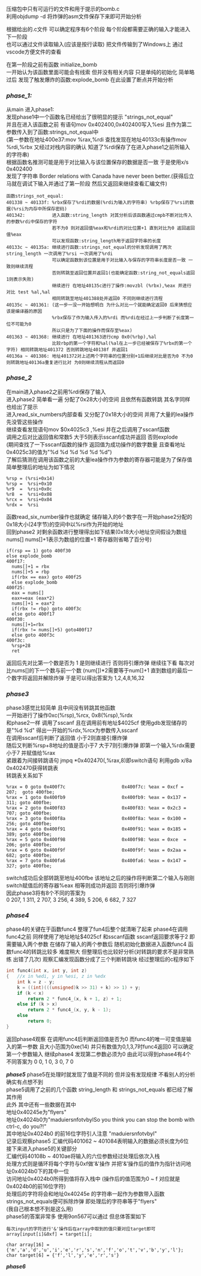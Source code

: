 压缩包中只有可运行的文件和用于提示的bomb.c  
利用objdump -d 将炸弹的asm文件保存下来即可开始分析  
  
根据给出的.c文件 可以确定程序有6个阶段 每个阶段都需要正确的输入才能进入下一阶段  
也可以通过文件读取输入(应该是按行读取)
把文件传输到了Windows上 通过vscode方便文件的查看

在第一阶段之前有函数 initialize_bomb   
一开始认为该函数里面可能会有线索 但并没有相关内容 只是单纯的初始化
简单略过后 发现了触发爆炸的函数:explode_bomb 在此设置了断点并开始分析


### ***phase_1:***  
从main 进入phase1:  
发现phase1中一个函数名已经给出了很明显的提示 "strings_not_equal"    
并且在进入该函数之前 有语句mov $0x402400,%esi 表明了将$0x402400写入%esi 且作为第二参数传入到了函数:strings_not_equal中   
(第一参数在地址400e37:mov %rax,%rdi  查找发现在地址40133c有操作mov %rdi,%rbx 又经过对栈内容的确认 知道了%rdi保存了在进入phase1之前所输入的字符串)     
根据函数名推测可能是用于对比输入与该位置保存的数据是否一致 于是使用x/s 0x402400     
发现了字符串 Border relations with Canada have never been better.(获得后立马就在调试下输入并通过了第一阶段 然后又返回来继续查看汇编文件)  
```
函数strings_not_equal: 
401338 ~ 40133f: %rbx保存了%rdi的数据(%rdi为输入的字符串) %rbp保存了%rsi的数据(%rsi为内存中所保存密码)   
401342:          进入函数:string_length 对其分析后该函数通过cmpb不断对比传入的参数%rdi中保存的字符   
                 若不为0 则对返回值%eax和%rdi的对比位置+1 直到对比为0 返回返回值%eax     
                 可以发现函数:string_length用于返回字符串的长度   
40133c ~ 40135a: 继续进行函数:strings_not_equal的分析发现调用了两次string_length 一次调用了%rsi 一次调用了%rdi    
                 可以确定函数到该位置是用于对比输入与保存的字符串长度是否一致 一致则继续流程  
                 否则转跳至返回位置并返回1(也能确定函数:string_not_equals返回1则表示失败)    
                 继续进行 在地址40135c进行了操作:movzbl (%rbx),%eax 并进行对比 test %al,%al   
                 相同转跳至地址401388处并返回0 不同则继续进行流程   
40135c ~ 401361: (这一步一没一开始想明白 为什么对比一个就能确定返回0 后来猜想应该是编译器的原因    
                 %rbx保存了作为输入传入的%rdi 而%rdi在经过上一步判断了长度第一位不可能为0  
                 所以只是为了下面的操作而保存至%eax)    
401363 ~ 401368: 继续进行 在地址401363进行cmp 0x0(%rbp),%al  
                 比较rbp的第一个字符和%al(%al在上一步已经被保存了%rbx的第一个字符) 相同转跳地址401372 否则转跳地址40138f 并返回1   
40136a ~ 401386: 地址401372对上述两个字符串的位置分别+1后继续对比是否为0 不为0则转跳地址40136a重复进行比对 为0则继续流程从而返回0   
```

### ***phase_2***
在main进入phase2之前用%rdi保存了输入  
进入phase2 简单看一遍 分配了0x28大小的空间 且依然有函数转跳 其名字同样也给出了提示  
进入read_six_numbers内部查看 又分配了0x18大小的空间 并用了大量的lea操作 先没管这些操作   
继续查看发现语句mov $0x4025c3 ,%esi 并在之后调用了sscanf函数   
调用之后对比返回值和常数5 大于5则表示sscanf成功并返回 否则explode  
(期间查找了一下sscanf函数的操作 返回值为成功操作的数字数量 且查看地址0x4025c3的值为"%d %d %d %d %d %d")  
了解后猜测在调用该函数之前的大量lea操作作为参数的寄存器可能是为了保存值 简单整理后的地址为如下情况  
```
%rsp = (%rsi+0x14)   
%rsp =  %rsi+0x10  
%r9  =  %rsi+0x0c  
%r8  =  %rsi+0x08  
%rcx =  %rsi+0x04  
%rdx =  %rsi  
```
函数read_six_number操作也就确定 储存输入的6个数字在一开始phase2分配的0x18大小(24字节)的空间中以%rsi作为开始的地址  
回到phase2 对剩余函数进行整理得出如下结果(0x18大小地址空间假设为数组nums\[] nums\[]+1表示为数组的位置+1 寄存器则省略了百分号)  
```
if(rsp == 1) goto 400f30
else explode_bomb
400f17:
  nums[]+1 = rbx
  nums[]+5 = rbp
  if(rbx == eax) goto 400f25
  else explode_bomb
400f25:
  eax = nums[]
  eax+=eax (eax*2)
  nums[]+1 = eax*2 
  if(rbx != rbp) goto 400f3c
  else goto 400f17
400f30:
  nums[]+1=rbx
  if(rbx != nums[]+5) goto400f17
  else goto 400f3c
400f3c:
  %rsp+28
  ret
 ```
返回后先对比第一个数是否为 1 是则继续进行 否则将引爆炸弹
继续往下看 每次对比nums[]的下一个数与前一个数 (num\[])\*2需要等于num\[]+1 直到数组的最后一个数字将返回并解除炸弹
于是可以得出答案为 1,2,4,8,16,32

### ***phase3***
phase3感觉比较简单 且中间没有转跳其他函数  
一开始进行了操作0xc(%rsp),%rcx,    0x8(%rsp),%rdx  
和phase2一样 调用了sscanf 且在调用前有地址$4025cf 使用gdb发现储存的是"%d %d" 得出一开始的%rdx,%rcx为参数传入sscanf  
在调用sscanf后判断了返回值 小于2则直接引爆炸弹  
随后又判断%rsp+8地址的值是否小于7 大于7则引爆炸弹 即第一个输入%rdx需要小于7 并赋值给%rax  
紧跟着为间接转跳语句 jmpq \*0x402470(,%rax,8)即switch语句 利用gdb x/8a 0x402470获得转跳表  
转跳表关系如下  
```
%rax = 0 goto 0x400f7c                     0x400f7c: %eax = 0xcf = 207;  goto 400fbe;
%rax = 1 goto 0x400fb9                     0x400fb9: %eax = 0x137 = 311; goto 400fbe;
%rax = 2 goto 0x400f83                     0x400f83: %eax = 0x2c3 = 707; goto 400fbe;
%rax = 3 goto 0x400f8a                     0x400f8a: %eax = 0x100 = 256; goto 400fbe;
%rax = 4 goto 0x400f91                     0x400f91: %eax = 0x185 = 389; goto 400fbe;
%rax = 5 goto 0x400f98                     0x400f98: %eax = 0xce  = 206; goto 400fbe;
%rax = 6 goto 0x400f9f                     0x400f9f: %eax = 0x2aa = 682; goto 400fbe;
%rax = 7 goto 0x400fa6                     0x400fa6: %eax = 0x147 = 327; goto 400fbe;
```
switch成功后全部转跳至地址400fbe 该地址之后的操作将判断第二个输入与刚刚switch赋值后的寄存器%eax 相等则成功并返回 否则将引爆炸弹   
因此phase3将有8个不同的答案为   
0 207, 1 311, 2 707, 3 256, 4 389, 5 206, 6 682, 7 327   

### ***phase4***
phase4的关键在于函数func4 整理了fun4后整个就清晰了起来
phase4在调用func4之前 同样使用了地址地址$4025cf 和sscanf函数
sscanf返回要求等于2 即需要输入两个参数 在储存了输入的两个参数后 随机初始化数据进入函数func4
函数func4的转跳比较多 难度稍大 但整理后也比较好分析(对转跳的要求不是非常熟练 出错了几次)
观察汇编发现函数分成了三个判断转跳块 经过整理后的c程序如下
```c
int func4(int x, int y, int z)
{   //x in %edi, y in %esi, z in %edx
    int k = z - y;
    k = ((int)(((unsigned)k >> 31) + k) >> 1) + y;
    if (k < x)
        return 2 * func4_(x, k + 1, z) + 1;
    else if (k > x)
        return 2 * func4_(x, y, k - 1);
    else
        return 0;
}
```
返回phase4观察
在调用func4后判断返回值是否为0  而func4的唯一可变值是输入的第一参数 
且大小范围为0xe(14) 并只有数值为0,1,3,7时func4返回0 可以确定第一个参数输入
继续phase4 发现第二参数必须为0 由此可以得到phase4有4个不同答案为
0 0, 1 0, 3 0, 7 0

***phase5***
phase5在处理时就发现了值是不同的 但并没有发现规律 不看别人的分析确实有点想不到  
phase5调用了之前的几个函数 string_length 和 strings_not_equals 都已经了解其作用  
此外 其中还有一些数据在其中  
地址0x40245e为"flyers"  
地址0x4024b0为"maduiersnfotvbylSo you think you can stop the bomb with ctrl-c, do you?!"  
其中地址0x4024b0 的前16位字符引人注意 "maduiersnfotvbyl"   
记录后观察phase5 汇编代码401062 ~ 401084表明输入的数据必须长度为6位  
接下来进入phase5的关键部分  
汇编代码40108b ~ 4010ae将输入的六位参数经过处理后依次入栈   
处理方式则是循环将每个字符与0xf做'&'操作 并把'&'操作后的值作为指针访问地址0x4024b0下的其中一位  
访问地址0x4024b0所得到值将存入栈中 (操作后的值范围为0 ~ f 对应就是0x4024b0的前16位字符)  
处理后的字符将会和地址0x40245e 的字符串一起作为参数带入函数strings_not_equals便可拆除炸弹 即处理后的字符串等于"flyers"  
(我自己根本想不到是这么用)  
phase5的答案非常多 使用9on567可以通过 但总体答案如下
```
每次input的字符进行'&'操作后在array中取到的值只要对应target即可
array[input[i]&0xf] = target[i];

char array[16] = {'m','a','d','u','i','e','r','s','n','f','o','t','v','b','y','l'};
char target[6] = {'f','l','y','e','r','s'}
```

***phase6***


